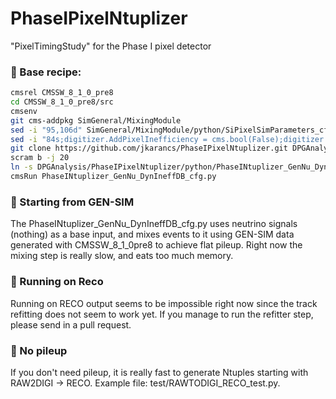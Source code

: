 # PhaseIPixelNtuplizer
"PixelTimingStudy" for the Phase I pixel detector

### &#x1F539; Base recipe:

```bash
cmsrel CMSSW_8_1_0_pre8
cd CMSSW_8_1_0_pre8/src
cmsenv
git cms-addpkg SimGeneral/MixingModule
sed -i "95,106d" SimGeneral/MixingModule/python/SiPixelSimParameters_cfi.py
sed -i "84s;digitizer.AddPixelInefficiency = cms.bool(False);digitizer.AddPixelInefficiency = cms.bool(True);" SimGeneral/MixingModule/python/SiPixelSimParameters_cfi.py
git clone https://github.com/jkarancs/PhaseIPixelNtuplizer.git DPGAnalysis/PhaseIPixelNtuplizer
scram b -j 20
ln -s DPGAnalysis/PhaseIPixelNtuplizer/python/PhaseINtuplizer_GenNu_DynIneffDB_cfg.py .
cmsRun PhaseINtuplizer_GenNu_DynIneffDB_cfg.py
```

### &#x1F539; Starting from GEN-SIM
The PhaseINtuplizer_GenNu_DynIneffDB_cfg.py uses neutrino signals (nothing) as a base input, and mixes events to it using GEN-SIM data generated with CMSSW_8_1_0pre8 to achieve flat pileup. Right now the mixing step is really slow, and eats too much memory.

### &#x1F539; Running on Reco
Running on RECO output seems to be impossible right now since the track refitting does not seem to work yet. If you manage to run the refitter step, please send in a pull request.

### &#x1F539; No pileup
If you don't need pileup, it is really fast to generate Ntuples starting with RAW2DIGI -> RECO. Example file: test/RAWTODIGI_RECO_test.py.
